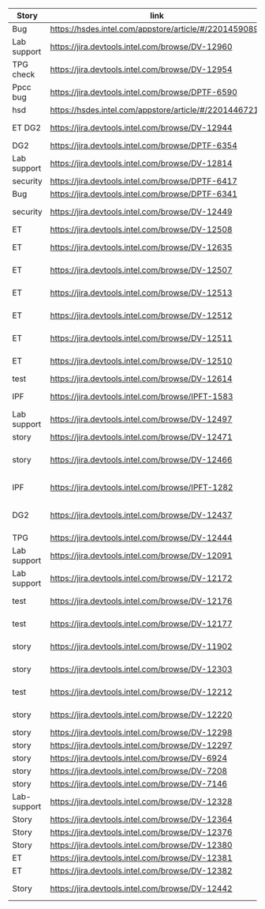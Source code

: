 Story|link|summary|Priority|comment|Status  
--|--|--|--|--|--
Bug|https://hsdes.intel.com/appstore/article/#/22014590896|Lenovo customer bug.|||  
Lab support|https://jira.devtools.intel.com/browse/DV-12960|NVDG + RPL bring up|||  
TPG check|https://jira.devtools.intel.com/browse/DV-12954|Basic info check and overall functionality. |||  
Ppcc bug|https://jira.devtools.intel.com/browse/DPTF-6590||||  
hsd|https://hsdes.intel.com/appstore/article/#/22014467210|NVDG always on. |||  
ET DG2|https://jira.devtools.intel.com/browse/DV-12944|Stress test / might need to create a test case. |||  
DG2|https://jira.devtools.intel.com/browse/DPTF-6354|Performance test / brian|high||  
Lab support|https://jira.devtools.intel.com/browse/DV-12814|Bring up DG2 and TPG system.|||  
security|https://jira.devtools.intel.com/browse/DPTF-6417|Sscb scan|||track  
Bug|https://jira.devtools.intel.com/browse/DPTF-6341|ODVP table rows|||  
security|https://jira.devtools.intel.com/browse/DV-12449|Endurance gaming interface and user input validation.|||  
ET|https://jira.devtools.intel.com/browse/DV-12508|TPG ET:  Verify Misc sleep state for TPG|||  
ET|https://jira.devtools.intel.com/browse/DV-12635|TPG ET:  Verify overall TPG power share functionality|||  
ET|https://jira.devtools.intel.com/browse/DV-12507|TPG ET:  Check TPG policy on NON TPG platform|||  
ET|https://jira.devtools.intel.com/browse/DV-12513|TPG ET:  Using dynamic policy to create multiple policy to control TPG|||  
ET|https://jira.devtools.intel.com/browse/DV-12512|TPG ET:  Verify the behavior when policy switches between different states rapidly|||  
ET|https://jira.devtools.intel.com/browse/DV-12511|TPG ET:  Verify the behavior when NVidia graphics driver got updated.|||  
ET|https://jira.devtools.intel.com/browse/DV-12510|TPG ET:  Verify the behavior when NVidia graphics card disabled by user|||  
test|https://jira.devtools.intel.com/browse/DV-12614|All EG status|||  
IPF|https://jira.devtools.intel.com/browse/IPFT-1583|[TPG Merge]: Add new TPG related primitive & event defintions||Ipf related|closed  
Lab support|https://jira.devtools.intel.com/browse/DV-12497 |Prepare and ship the NVDIA laptop|||  
story|https://jira.devtools.intel.com/browse/DV-12471|itbm set observe the freq response|||  
story|https://jira.devtools.intel.com/browse/DV-12466|verify UBRR interface capability with sample application on the specific platform|||  
IPF|https://jira.devtools.intel.com/browse/IPFT-1282|Create and support primitives to enable Powershare with 3rd party dGPU||story from IPF|  
DG2|https://jira.devtools.intel.com/browse/DV-12437|"Power Share 2: Validate the ""do_not_rebalance_unused_pid_budget"" feature key"||Created by brian|  
TPG| https://jira.devtools.intel.com/browse/DV-12444|Run benchmark comparison for TPG|1||  
Lab support|https://jira.devtools.intel.com/browse/DV-12091|bring up DG2 with ADL P host to share with IPF team short term.|||  
Lab support|https://jira.devtools.intel.com/browse/DV-12172|Get ADL SBGA from HF1 cage|||  
test|https://jira.devtools.intel.com/browse/DV-12176|Basic performance test to ensure no performance regression|||  
test|https://jira.devtools.intel.com/browse/DV-12177|Verify policy response with gfx driver initialization / reinstallation|||  
story|https://jira.devtools.intel.com/browse/DV-11902|[DG2] Power Share 2 policy check with latest BKC|||Closed  
story|https://jira.devtools.intel.com/browse/DV-12303|[DG2] Sanity check of power share 2 policy with the latest BKC|||  
test|https://jira.devtools.intel.com/browse/DV-12212|Verify gfx driver functions with power share 2.|||  
story|https://jira.devtools.intel.com/browse/DV-12220|Test cases [newly added for improving coverage] review for  DG2|||  
story|https://jira.devtools.intel.com/browse/DV-12298|Review TPG test case|||  
story|https://jira.devtools.intel.com/browse/DV-12297|TPG Automation development|||  
story|https://jira.devtools.intel.com/browse/DV-6924|Power share excel template|||  
story|https://jira.devtools.intel.com/browse/DV-7208|Adding test to specflow|||  
story|https://jira.devtools.intel.com/browse/DV-7146|Google test converted to specflow.|||  
Lab-support|https://jira.devtools.intel.com/browse/DV-12328|TGL system reimage (oem system)|||closed  
Story|https://jira.devtools.intel.com/browse/DV-12364|Bring up laptop to ilab. tpg|||  
Story|https://jira.devtools.intel.com/browse/DV-12376|Test with the tools|||  
Story|https://jira.devtools.intel.com/browse/DV-12380|Load ifwi for itbm testing.|||  
ET|https://jira.devtools.intel.com/browse/DV-12381|PL2 and PL4 sharing.|||  
ET|https://jira.devtools.intel.com/browse/DV-12382|Performance hint check with older driver.|||  
Story|https://jira.devtools.intel.com/browse/DV-12442|Bring up laptop to ilab that is recieved from NV.|||  
  